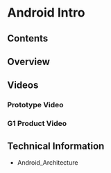 # Android Intro
## Contents
## Overview
## Videos
### Prototype Video
### G1 Product Video
## Technical Information
* Android_Architecture
